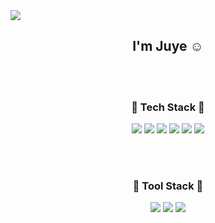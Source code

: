 <img src="https://capsule-render.vercel.app/api?type=waving&color=BED8FF&height=230&section=header&text=Hi%20There!&fontSize=50&fontColor=ffffff" />


<h2 align="center"> I'm Juye ☺️ </h2>

<br>
<br>

<h3 align="center"> 🍯 Tech Stack 🍯 </h3>

<p align="center">

<img src="https://img.shields.io/badge/Flutter-02569B?style=flat-square&logo=flutter&logoColor=white"/>

<img src="https://img.shields.io/badge/React-61DAFB?style=flat-square&logo=React&logoColor=black"/>

<img src="https://img.shields.io/badge/HTML5-E34F26?style=flat-square&logo=html5&logoColor=white"/>

<img src="https://img.shields.io/badge/CSS3-1572B6?style=flat-square&logo=css3&logoColor=white"/>

<img src="https://img.shields.io/badge/JavaScript-F7DF1E?style=flat-square&logo=javascript&logoColor=black"/>

<img src="https://img.shields.io/badge/Android-3DDC84?style=flat-square&logo=android&logoColor=white"/>

</p>

<br>
<br>

<h3 align="center"> 🐻 Tool Stack 🐻 </h3>

<p align="center">
<img src="https://img.shields.io/badge/Visual Studio Code-007ACC?style=flat-square&logo=Visual Studio Code&logoColor=white"/>


<img src="https://img.shields.io/badge/Android Studio-3DDC84?style=flat-square&logo=Android Studio&logoColor=white"/>

<img src="https://img.shields.io/badge/GitHub-181717?style=flat-square&logo=GitHub&logoColor=white"/>

</p>

<br>
<br>
